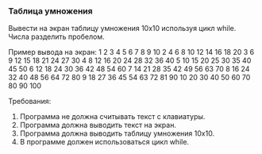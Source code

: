 
### Таблица умножения

Вывести на экран таблицу умножения 10х10 используя цикл while.
Числа разделить пробелом.

Пример вывода на экран:
1 2 3 4 5 6 7 8 9 10
2 4 6 8 10 12 14 16 18 20
3 6 9 12 15 18 21 24 27 30
4 8 12 16 20 24 28 32 36 40
5 10 15 20 25 30 35 40 45 50
6 12 18 24 30 36 42 48 54 60
7 14 21 28 35 42 49 56 63 70
8 16 24 32 40 48 56 64 72 80
9 18 27 36 45 54 63 72 81 90
10 20 30 40 50 60 70 80 90 100


Требования:
1.	Программа не должна считывать текст c клавиатуры.
2.	Программа должна выводить текст на экран.
3.	Программа должна выводить таблицу умножения 10х10.
4.	В программе должен использоваться цикл while.


